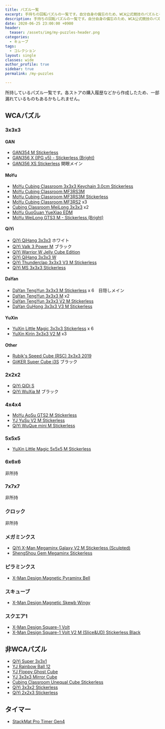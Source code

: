 ```yaml
---
title: パズル一覧
excerpt: 手持ちの回転パズルの一覧です。自分自身の備忘のため、WCA公式競技のパズルとそうでないパズルに分けて記載しています。
description: 手持ちの回転パズルの一覧です。自分自身の備忘のため、WCA公式競技のパズルとそうでないパズルに分けて記載しています。
date: 2020-06-25 23:00:00 +0900
header:
  teaser: /assets/img/my-puzzles-header.png
categories:
  - キューブ
tags:
  - コレクション
layout: single
classes: wide
author_profile: true
sidebar: true
permalink: /my-puzzles

---
```

所持しているパズル一覧です。各ストアの購入履歴などから作成したため、一部漏れているものもあるかもしれません。

## WCAパズル
### 3x3x3
#### GAN
- [GAN354 M Stickerless](https://store.tribox.com/products/detail.php?product_id=2388)
- [GAN356 X (IPG v5) - Stickerless (Bright)](https://store.tribox.com/products/detail.php?product_id=2809)
- [GAN356 XS Stickerless](https://store.tribox.com/products/detail.php?product_id=2809) <span class="btn btn-primary">開眼メイン</span>

#### MoYu
- [MoYu Cubing Classroom 3x3x3 Keychain 3.0cm Stickerless](https://store.tribox.com/products/detail.php?product_id=2171)
- [MoYu Cubing Classroom MF3RS3M](https://store.tribox.com/products/detail.php?product_id=2605)
- [MoYu Cubing Classroom MF3RS3M Stickerless](https://store.tribox.com/products/detail.php?product_id=2606)
- [MoYu Cubing Classroom MF3RS2](https://store.tribox.com/products/detail.php?product_id=2164) x3
- [Cubing Classroom MeiLong 3x3x3](https://store.tribox.com/products/detail.php?product_id=2650) x2
- [MoYu GuoGuan YueXiao EDM](https://store.tribox.com/products/detail.php?product_id=2694)
- [MoYu WeiLong GTS3 M - Stickerless (Bright)]()

#### QiYi
- [QiYi QiHang 3x3x3](https://store.tribox.com/products/detail.php?product_id=1671) ホワイト
- [QiYi Valk 3 Power M](https://store.tribox.com/products/detail.php?product_id=2217) ブラック
- [QiYi Warrior W Jelly Cube Edition](https://store.tribox.com/products/detail.php?product_id=2446)
- [QiYi QiHang 3x3x3 W](https://store.tribox.com/products/detail.php?product_id=2692)
- [QiYi Thunderclap 3x3x3 V3 M Stickerless](https://store.tribox.com/products/detail.php?product_id=2776)
- [QiYi MS 3x3x3 Stickerless](https://store.tribox.com/products/detail.php?product_id=2919)

#### DaYan
- [DaYan TengYun 3x3x3 M Stickerless](https://store.tribox.com/products/detail.php?product_id=2604) x 6　<span class="btn btn-primary">目隠しメイン</span>
- [DaYan TengYun 3x3x3 M](https://store.tribox.com/products/detail.php?product_id=2607) x2
- [DaYan TengYun 3x3x3 V2 M Stickerless](https://store.tribox.com/products/detail.php?product_id=2901)
- [DaYan GuHong 3x3x3 V3 M Stickerless](https://store.tribox.com/products/detail.php?product_id=2832)

#### YuXin
- [YuXin Little Magic 3x3x3 Stickerless](https://store.tribox.com/products/detail.php?product_id=2175) x 6
- [YuXin Kirin 3x3x3 V2 M](https://store.tribox.com/products/detail.php?product_id=2575) x3

#### Other
- [Rubik's Speed Cube (RSC) 3x3x3 2019](https://store.tribox.com/products/detail.php?product_id=2613)
- [GiiKER Super Cube i3S](https://store.tribox.com/products/detail.php?product_id=2514) ブラック

### 2x2x2
- [QiYi QiDi S](https://store.tribox.com/products/detail.php?product_id=2019)
- [QiYi WuXia M](https://store.tribox.com/products/detail.php?product_id=2161) ブラック


### 4x4x4
- [MoYu AoSu GTS2 M Stickerless](https://store.tribox.com/products/detail.php?product_id=2463)
- [YJ YuSu V2 M Stickerless](https://store.tribox.com/products/detail.php?product_id=2678)
- [QiYi WuQue mini M Stickerless](https://store.tribox.com/products/detail.php?product_id=2400)

### 5x5x5
- [YuXin Little Magic 5x5x5 M Stickerless](https://store.tribox.com/products/detail.php?product_id=2591)

### 6x6x6
非所持
### 7x7x7
非所持
### クロック
非所持
### メガミンクス
- [QiYi X-Man Megaminx Galaxy V2 M Stickerless (Sculpted)](https://store.tribox.com/products/detail.php?product_id=2295)
- [ShengShou Gem Megaminx Stickerless](https://store.tribox.com/products/detail.php?product_id=2288)

### ピラミンクス
- [X-Man Design Magnetic Pyraminx Bell](https://store.tribox.com/products/detail.php?product_id=1884)

### スキューブ
- [X-Man Design Magnetic Skewb Wingy](https://store.tribox.com/products/detail.php?product_id=2081)

### スクエア1
- [X-Man Design Square-1 Volt](https://store.tribox.com/products/detail.php?product_id=2037)
- [X-Man Design Square-1 Volt V2 M (Slice&UD) Stickerless Black](https://store.tribox.com/products/detail.php?product_id=2815)

## 非WCAパズル
- [QiYi Super 3x3x1](https://store.tribox.com/products/detail.php?product_id=2695)
- [YJ Rainbow Ball 12](https://store.tribox.com/products/detail.php?product_id=2597)
- [YJ Floppy Ghost Cube](https://store.tribox.com/products/detail.php?product_id=2148)
- [YJ 3x3x3 Mirror Cube](https://store.tribox.com/products/detail.php?product_id=2915)
- [Cubing Classroom Unequal Cube Stickerless](https://store.tribox.com/products/detail.php?product_id=2406)
- [QiYi 3x3x2 Stickerless](https://store.tribox.com/products/detail.php?product_id=2858)
- [QiYi 2x2x3 Stickerless](https://store.tribox.com/products/detail.php?product_id=2859)

## タイマー
- [StackMat Pro Timer Gen4](https://store.tribox.com/products/detail.php?product_id=1762) 
